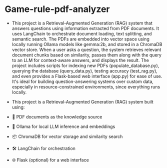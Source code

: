 # Game-rule-pdf-analyzer

- This project is a Retrieval-Augmented Generation (RAG) system that answers questions using information extracted from PDF documents. It uses LangChain to orchestrate document loading, text splitting, and semantic search. The PDFs are embedded into vector space using locally running Ollama models like gemma:2b, and stored in a ChromaDB vector store. When a user asks a question, the system retrieves relevant document chunks based on similarity, passes them along with the query to an LLM for context-aware answers, and displays the result. The project includes scripts for indexing new PDFs (populate_database.py), querying the database (query_data.py), testing accuracy (test_rag.py), and even provides a Flask-based web interface (app.py) for ease of use. It's ideal for building question-answering systems over custom data, especially in resource-constrained environments, since everything runs locally.

- This project is a Retrieval-Augmented Generation (RAG) system built using:
- 📄 PDF documents as the knowledge source
- 🧠 Ollama for local LLM inference and embeddings
- 📦 ChromaDB for vector storage and similarity search
- 🛠️ LangChain for orchestration
- 🌐 Flask (optional) for a web interface
